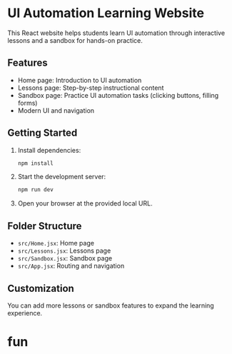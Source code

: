 # UI Automation Learning Website

This React website helps students learn UI automation through interactive lessons and a sandbox for hands-on practice.

## Features
- Home page: Introduction to UI automation
- Lessons page: Step-by-step instructional content
- Sandbox page: Practice UI automation tasks (clicking buttons, filling forms)
- Modern UI and navigation

## Getting Started

1. Install dependencies:
   ```bash
   npm install
   ```
2. Start the development server:
   ```bash
   npm run dev
   ```
3. Open your browser at the provided local URL.

## Folder Structure
- `src/Home.jsx`: Home page
- `src/Lessons.jsx`: Lessons page
- `src/Sandbox.jsx`: Sandbox page
- `src/App.jsx`: Routing and navigation

## Customization
You can add more lessons or sandbox features to expand the learning experience.
# fun
